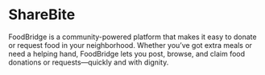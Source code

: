 # ShareBite
FoodBridge is a community-powered platform that makes it easy to donate or request food in your neighborhood. Whether you’ve got extra meals or need a helping hand, FoodBridge lets you post, browse, and claim food donations or requests—quickly and with dignity.
